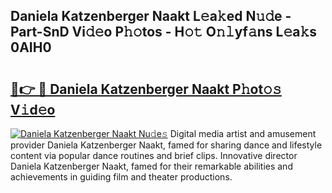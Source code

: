 ## Daniela Katzenberger Naakt L𝚎a𝚔ed N𝚞𝚍e - Part-SnD Vi𝚍𝚎o P𝚑𝚘tos - H𝚘𝚝 O𝚗𝚕yf𝚊ns L𝚎a𝚔s 0AIH0

# <h2><a href="http://kfewow6.oniu.top/?m=Daniela+Katzenberger+Naakt">🔗👉 🔴 Daniela Katzenberger Naakt P𝚑ot𝚘𝚜 V𝚒d𝚎o</a></h2>

[![Daniela Katzenberger Naakt Nu𝚍e𝚜](https://i.imgur.com/0qMVB7G.gif)](http://kfewow6.oniu.top/?m=Daniela+Katzenberger+Naakt)
Digital media artist and amusement provider Daniela Katzenberger Naakt, famed for sharing dance and lifestyle content via popular dance routines and brief clips. Innovative director Daniela Katzenberger Naakt, famed for their remarkable abilities and achievements in guiding film and theater productions.  
